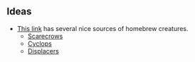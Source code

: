 ## Ideas
- [This link](https://www.reddit.com/r/DMAcademy/comments/t613n2/give_me_a_dd_monster_and_ill_homebrew_you_a/) has several nice sources of homebrew creatures.
	- [Scarecrows](https://homebrewery.naturalcrit.com/share/1Hqg0KiEYgv28G-RrlktiaPaay22IyPGO-q_s8TTiV7U6)
	- [Cyclops](https://homebrewery.naturalcrit.com/share/13q1hS-k0wZowxI0-r9MpC49qT7oTyrDEZN5tJg45-dQA)
	- [Displacers](https://homebrewery.naturalcrit.com/share/1w3YuaS9eX7aEOtYlB-zI-3SJ53_-B9ofGJSMGx-lbH9Z)
	